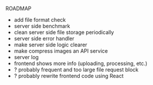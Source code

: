 ROADMAP
- add file format check
- server side benchmark
- clean server side file storage periodically
- server side error handler
- make server side logic clearer
- make compress images an API service
- server log
- frontend shows more info (uploading, processing, etc.)
- ? probably frequent and too large file request block
- ? probably rewrite frontend code using React